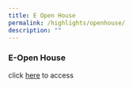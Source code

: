 ```yaml
---
title: E Open House
permalink: /highlights/openhouse/
description: ""
---
```

### E-Open House

click [here](https://sites.google.com/moe.edu.sg/ytpseopenhouse2021) to access